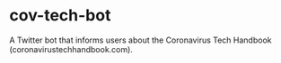 # cov-tech-bot
A Twitter bot that informs users about the Coronavirus Tech Handbook (coronavirustechhandbook.com).
